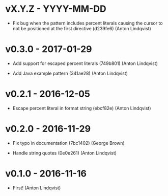 vX.Y.Z - YYYY-MM-DD
===================

- Fix bug when the pattern includes percent literals causing the cursor to not
  be positioned at the first directive (d239fe6) (Anton Lindqvist)

v0.3.0 - 2017-01-29
===================

- Add support for escaped percent literals (749b801) (Anton Lindqvist)

- Add Java example pattern (341ae28) (Anton Lindqvist)

v0.2.1 - 2016-12-05
===================

- Escape percent literal in format string (ebcf82e) (Anton Lindqvist)

v0.2.0 - 2016-11-29
===================

- Fix typo in documentation (7bc1402) (George Brown)

- Handle string quotes (0e0e261) (Anton Lindqvist)

v0.1.0 - 2016-11-16
===================

- First! (Anton Lindqvist)
